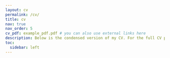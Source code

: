 ```yaml
---
layout: cv
permalink: /cv/
title: cv
nav: true
nav_order: 5
cv_pdf: example_pdf.pdf # you can also use external links here
description: Below is the condensed version of my CV. For the full CV please click on the Download PDF button.
toc:
  sidebar: left
---
```


